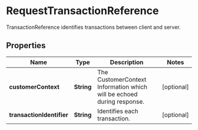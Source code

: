 

# RequestTransactionReference

TransactionReference identifies transactions between client and server.

## Properties

| Name | Type | Description | Notes |
|------------ | ------------- | ------------- | -------------|
|**customerContext** | **String** | The CustomerContext Information which will be echoed during response. |  [optional] |
|**transactionIdentifier** | **String** | Identifies each transaction. |  [optional] |



